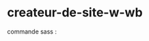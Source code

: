 # createur-de-site-w-wb
commande  sass :
```sass --watch public/css/sass/index.sass:public/css/style.css
```
